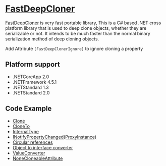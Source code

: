 # [FastDeepCloner](https://www.nuget.org/packages/FastDeepCloner/)
[FastDeepCloner](https://www.nuget.org/packages/FastDeepCloner/) is very fast portable library, This is a C# based .NET cross platform library that is used to deep clone objects, whether they are serializable or not. It intends to be much faster than the normal binary serialization method of deep cloning objects.

Add Attribute ```[FastDeepClonerIgnore]``` to ignore cloning a property
## Platform support
* .NETCoreApp 2.0
* .NETFramework 4.5.1
* .NETStandard 1.3
* .NETStandard 2.0

## Code Example
* [Clone](https://github.com/AlenToma/FastDeepCloner/blob/master/Documentations/Clone.md)
* [CloneTo](https://github.com/AlenToma/FastDeepCloner/blob/master/Documentations/CloneTo.md)
* [InternalType](https://github.com/AlenToma/FastDeepCloner/blob/master/Documentations/InternalTypes.md)
* [INotifyPropertyChanged(ProxyInstance)](https://github.com/AlenToma/FastDeepCloner/blob/master/Documentations/ProxyInstance.md)
* [Circular references](https://github.com/AlenToma/FastDeepCloner/blob/master/Documentations/Circular_References.md)
* [Object to interface converter](https://github.com/AlenToma/FastDeepCloner/blob/master/Documentations/ActAsInterface.md)
* [ValueConverter](https://github.com/AlenToma/FastDeepCloner/blob/master/Documentations/Converter.md)
* [NoneCloneableAttribute](https://github.com/AlenToma/FastDeepCloner/blob/master/Documentations/NoneCloneableAttribute.md)

